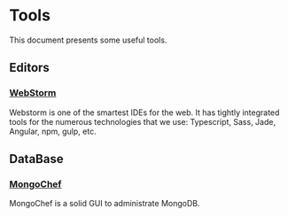 # Tools #

This document presents some useful tools.

## Editors ##

### [WebStorm](https://www.jetbrains.com/webstorm/) ###

Webstorm is one of the smartest IDEs for the web. It has tightly integrated tools for the numerous technologies that we
use: Typescript, Sass, Jade, Angular, npm, gulp, etc.

## DataBase ##

### [MongoChef](http://3t.io/mongochef/) ###

MongoChef is a solid GUI to administrate MongoDB.
